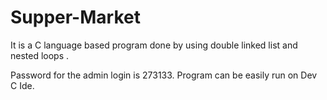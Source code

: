 # Supper-Market
It is a C language based program done by using double linked list and nested loops .

Password for the admin login is 273133.
Program can be easily run on Dev C Ide.

